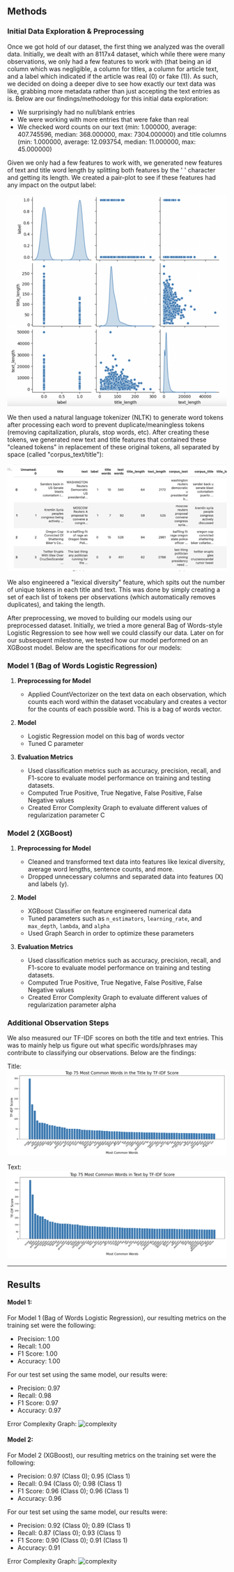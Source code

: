 ## Methods

### Initial Data Exploration & Preprocessing 

Once we got hold of our dataset, the first thing we analyzed was the overall data. Initially, we dealt with an 8117x4 dataset, which while there were many observations, we only had a few features to work with (that being an id column which was negligible, a column for titles, a column for article text, and a label which indicated if the article was real (0) or fake (1)). As such, we decided on doing a deeper dive to see how exactly our text data was like, grabbing more metadata rather than just accepting the text entries as is. Below are our findings/methodology for this initial data exploration:
   - We surprisingly had no null/blank entries
   - We were working with more entries that were fake than real
   - We checked word counts on our text (min: 1.000000, average: 407.745596, median: 368.000000, max: 7304.000000) and title columns (min: 1.000000, average: 12.093754, median: 11.000000, max: 45.000000)

Given we only had a few features to work with, we generated new features of text and title word length by splitting both features by the ' ' character and getting its length. We created a pair-plot to see if these features had any impact on the output label:

![pairplot](images/length_pairplot.png)

We then used a natural language tokenizer (NLTK) to generate word tokens after processing each word to prevent duplicate/meaningless tokens (removing capitalization, plurals, stop words, etc). After creating these tokens, we generated new text and title features that contained these "cleaned tokens" in replacement of these original tokens, all separated by space (called "corpus_text/title"): 

![df](images/cleaned_df.png)

We also engineered a "lexical diversity" feature, which spits out the number of unique tokens in each title and text. This was done by simply creating a set of each list of tokens per observations (which automatically removes duplicates), and taking the length.

After preprocessing, we moved to building our models using our preprocessed dataset. Initially, we tried a more general Bag of Words-style Logistic Regression to see how well we could classify our data. Later on for our subsequent milestone, we tested how our model performed on an XGBoost model. Below are the specifications for our models:

### Model 1 (Bag of Words Logistic Regression)
1. **Preprocessing for Model**  
   - Applied CountVectorizer on the text data on each observation, which counts each word within the dataset vocabulary and creates a vector for the counts of each possible word. This is a bag of words vector.

2. **Model**
   - Logistic Regression model on this bag of words vector
   - Tuned C parameter

3. **Evaluation Metrics**  
   - Used classification metrics such as accuracy, precision, recall, and F1-score to evaluate model performance on training and testing datasets.
   - Computed True Positive, True Negative, False Positive, False Negative values
   - Created Error Complexity Graph to evaluate different values of regularization parameter C

### Model 2 (XGBoost)
1. **Preprocessing for Model**  
   - Cleaned and transformed text data into features like lexical diversity, average word lengths, sentence counts, and more.
   - Dropped unnecessary columns and separated data into features (X) and labels (y).

2. **Model**
   - XGBoost Classifier on feature engineered numerical data
   - Tuned parameters such as `n_estimators`, `learning_rate`, and `max_depth`, `lambda`, and `alpha`
   - Used Graph Search in order to optimize these parameters

3. **Evaluation Metrics**  
   - Used classification metrics such as accuracy, precision, recall, and F1-score to evaluate model performance on training and testing datasets.
   - Computed True Positive, True Negative, False Positive, False Negative values
   - Created Error Complexity Graph to evaluate different values of regularization parameter alpha

### Additional Observation Steps
We also measured our TF-IDF scores on both the title and text entries. This was to mainly help us figure out what specific words/phrases may contribute to classifying our observations. Below are the findings:

Title:
![tfidf](images/tfidftitle.png)

Text:
![tfidf](images/tfidftext.png)

***

## Results
#### Model 1:
For Model 1 (Bag of Words Logistic Regression), our resulting metrics on the training set were the following: 
   - Precision: 1.00
   - Recall: 1.00
   - F1 Score: 1.00
   - Accuracy: 1.00

For our test set using the same model, our results were:
   - Precision: 0.97
   - Recall: 0.98
   - F1 Score: 0.97
   - Accuracy: 0.97

Error Complexity Graph:
![complexity](ecms3.png)
     
#### Model 2:
For Model 2 (XGBoost), our resulting metrics on the training set were the following: 
   - Precision: 0.97 (Class 0); 0.95 (Class 1)
   - Recall: 0.94 (Class 0); 0.98 (Class 1)
   - F1 Score: 0.96 (Class 0); 0.96 (Class 1)
   - Accuracy: 0.96

For our test set using the same model, our results were:
   - Precision: 0.92 (Class 0); 0.89 (Class 1)
   - Recall: 0.87 (Class 0); 0.93 (Class 1)
   - F1 Score: 0.90 (Class 0); 0.91 (Class 1)
   - Accuracy: 0.91

Error Complexity Graph:
![complexity](ecms4.png)

